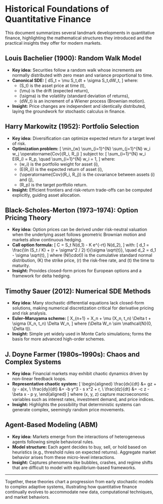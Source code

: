 # Historical Foundations of Quantitative Finance

This document summarizes several landmark developments in quantitative finance, highlighting the mathematical structures they introduced and the practical insights they offer for modern markets.

## Louis Bachelier (1900): Random Walk Model

- **Key idea:** Securities follow a random walk whose increments are normally distributed with zero mean and variance proportional to time.
- **Canonical SDE:**
  \[
  dS_t = \mu S_t\,dt + \sigma S_t\,dW_t,
  \]
  where:
  - \(S_t\) is the asset price at time \(t\),
  - \(\mu\) is the drift (expected return),
  - \(\sigma\) is the volatility (standard deviation of returns),
  - \(dW_t\) is an increment of a Wiener process (Brownian motion).
- **Insight:** Price changes are independent and identically distributed, laying the groundwork for stochastic calculus in finance.

## Harry Markowitz (1952): Portfolio Selection

- **Key idea:** Diversification can optimize expected return for a target level of risk.
- **Optimization problem:**
  \[
  \min_{w} \sum_{i=1}^{N} \sum_{j=1}^{N} w_i w_j \operatorname{Cov}(R_i, R_j)
  \]
  subject to:
  \[
  \sum_{i=1}^{N} w_i E(R_i) = R_p, \quad \sum_{i=1}^{N} w_i = 1,
  \]
  where:
  - \(w_i\) is the portfolio weight for asset \(i\),
  - \(E(R_i)\) is the expected return of asset \(i\),
  - \(\operatorname{Cov}(R_i, R_j)\) is the covariance between assets \(i\) and \(j\),
  - \(R_p\) is the target portfolio return.
- **Insight:** Efficient frontiers and risk-return trade-offs can be computed explicitly, guiding asset allocation.

## Black-Scholes-Merton (1973–1974): Option Pricing Theory

- **Key idea:** Option prices can be derived under risk-neutral valuation when the underlying asset follows geometric Brownian motion and markets allow continuous hedging.
- **Call option formula:**
  \[
  C = S_t N(d_1) - K e^{-rt} N(d_2),
  \]
  with:
  \[
  d_1 = \frac{\ln (S_t / K) + (r + \sigma^2 / 2) t}{\sigma \sqrt{t}}, \quad d_2 = d_1 - \sigma \sqrt{t},
  \]
  where \(N(\cdot)\) is the cumulative standard normal distribution, \(K\) the strike price, \(r\) the risk-free rate, and \(t\) the time to maturity.
- **Insight:** Provides closed-form prices for European options and a framework for delta hedging.

## Timothy Sauer (2012): Numerical SDE Methods

- **Key idea:** Many stochastic differential equations lack closed-form solutions, making numerical discretization critical for derivative pricing and risk analysis.
- **Euler–Maruyama scheme:**
  \[
  X_{n+1} = X_n + \mu (X_n, t_n) \Delta t + \sigma (X_n, t_n) \Delta W_n,
  \]
  where \(\Delta W_n \sim \mathcal{N}(0, \Delta t)\).
- **Insight:** Simple yet widely used in Monte Carlo simulations; forms the basis for more advanced high-order schemes.

## J. Doyne Farmer (1980s–1990s): Chaos and Complex Systems

- **Key idea:** Financial markets may exhibit chaotic dynamics driven by non-linear feedback loops.
- **Representative chaotic system:**
  \[
  \begin{aligned}
  \frac{dx}{dt} &= gz + (y - a)x, \\
  \frac{dy}{dt} &= -b y^3 - s x^2 + r, \\
  \frac{dz}{dt} &= -c z - \beta x - p y,
  \end{aligned}
  \]
  where \(x, y, z\) capture macroeconomic variables such as interest rates, investment demand, and price indices.
- **Insight:** Highlights the possibility that deterministic systems can generate complex, seemingly random price movements.

## Agent-Based Modeling (ABM)

- **Key idea:** Markets emerge from the interactions of heterogeneous agents following simple behavioral rules.
- **Model structure:** Each agent decides to buy, sell, or hold based on heuristics (e.g., threshold rules on expected returns). Aggregate market behavior arises from these micro-level interactions.
- **Insight:** Captures phenomena like bubbles, crashes, and regime shifts that are difficult to model with equilibrium-based frameworks.

---

Together, these theories chart a progression from early stochastic models to complex adaptive systems, illustrating how quantitative finance continually evolves to accommodate new data, computational techniques, and market behaviors.
